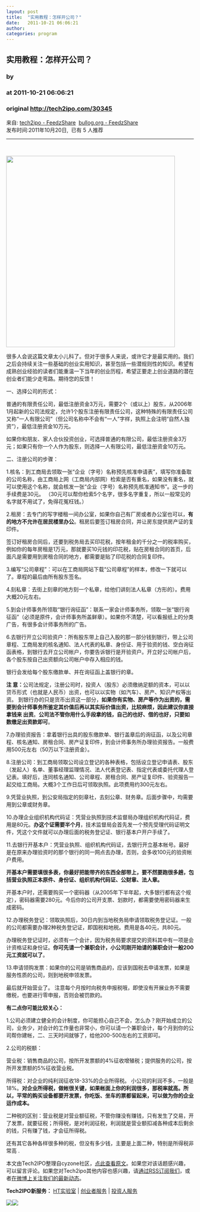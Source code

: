 ```yaml
---
layout: post
title:  "实用教程：怎样开公司？"
date:   2011-10-21 06:06:21
author: 
categories: program
---
```


## 实用教程：怎样开公司？
### by 
### at 2011-10-21 06:06:21
### original <http://tech2ipo.com/30345>

<p>来自: <a href="http://www.feedzshare.com/b/4202284/2">tech2ipo - FeedzShare</a>  <a href="http://www.feedzshare.com/b/114794/2">bullog.org - FeedzShare</a>  
<br>发布时间:2011年10月20日,  已有 5 人推荐 </p>
<hr><div><p> </p>
<p><a href="http://tech2ipo.com/wp-content/uploads/2011/10/qqqq.gif"><img title="qqqq" src="http://tech2ipo.com/wp-content/uploads/2011/10/qqqq.gif" alt="" width="453" height="514"></a></p>
<p>很多人会说这篇文章太小儿科了。但对于很多人来说，或许它才是最实用的。我们之后会持续关注一些基础的创业实用知识，甚至包括一些潜规则性的知识。希望有成熟创业经验的读者们能重温一下当年的创业历程，希望正要走上创业道路的潜在创业者们能少走弯路。期待您的反馈！</p>
<p>一、选择公司的形式：</p>
<p>普通的有限责任公司，最低注册资金3万元，需要2个（或以上）股东，从2006年1月起新的公司法规定，允许1个股东注册有限责任公司，这种特殊的有限责任公司又称“一人有限公司”（但公司名称中不会有“一人”字样，执照上会注明“自然人独资”），最低注册资金10万元。</p>
<p>如果你和朋友、家人合伙投资创业，可选择普通的有限公司，最低注册资金3万元；如果只有你一个人作为股东，则选择一人有限公司，最低注册资金10万元。</p>
<p>二、注册公司的步骤：</p>
<p>1.核名：到工商局去领取一张“企业（字号）名称预先核准申请表”，填写你准备取的公司名称，由工商局上网（工商局内部网）检索是否有重名，如果没有重名，就可以使用这个名称，就会核发一张“企业（字号）名称预先核准通知书”。这一步的手续费是30元。 （30元可以帮你检索5个名字，很多名字重复，所以一般常见的名字就不用试了，免得花冤枉钱。）</p>
<p>2.租房：去专门的写字楼租一间办公室，如果你自己有厂房或者办公室也可以，<strong>有的地方不允许在居民楼里办公</strong>。租房后要签订租房合同，并让房东提供房产证的复印件。</p>
<p>签订好租房合同后，还要到税务局去买印花税，按年租金的千分之一的税率购买，例如你的每年房租是1万元，那就要买10元钱的印花税，贴在房租合同的首页，后面凡是需要用到房租合同的地方，都需要是贴了印花税的合同复印件。</p>
<p>3.编写“公司章程”：可以在工商局网站下载“公司章程”的样本，修改一下就可以了。章程的最后由所有股东签名。</p>
<p>4.刻私章：去街上刻章的地方刻一个私章，给他们讲刻法人私章（方形的）。费用大概20元左右。</p>
<p>5.到会计师事务所领取“银行询征函”：联系一家会计师事务所，领取一张“银行询征函”（必须是原件，会计师事务所盖鲜章）。如果你不清楚，可以看报纸上的分类广告，有很多会计师事务所的广告。</p>
<p>6.去银行开立公司验资户：所有股东带上自己入股的那一部分钱到银行，带上公司章程、工商局发的核名通知、法人代表的私章、身份证、用于验资的钱、空白询征函表格，到银行去开立公司帐户，你要告诉银行是开验资户。开立好公司帐户后，各个股东按自己出资额向公司帐户中存入相应的钱。</p>
<p>银行会发给每个股东缴款单、并在询征函上盖银行的章。</p>
<p><strong>注 意：</strong>公司法规定，注册公司时，投资人（股东）必须缴纳足额的资本，可以以贷币形式（也就是人民币）出资，也可以以实物（如汽车）、房产、知识产权等出资。 到银行办的只是货币出资这一部分，<strong>如果你有实物、房产等作为出资的，需要到会计师事务所鉴定其价值后再以其实际价值出资，比较麻烦，因此建议你直接拿钱来 出资</strong>。<strong>公司法不管你用什么手段拿的钱，自己的也好、借的也好，只要如数缴足出资款即可</strong>。</p>
<p>7.办理验资报告：拿着银行出具的股东缴款单、银行盖章后的询征函，以及公司章程、核名通知、房租合同、房产证复印件，到会计师事务所办理验资报告。一般费用500元左右（50万以下注册资金）。</p>
<p>8.注册公司：到工商局领取公司设立登记的各种表格，包括设立登记申请表、股东（发起人）名单、董事经理监理情况、法人代表登记表、指定代表或委托代理人登记表。填好后，连同核名通知、公司章程、房租合同、房产证复印件、验资报告一起交给工商局。大概3个工作日后可领取执照。此项费用约300元左右。</p>
<p>9.凭营业执照，到公安局指定的刻章社，去刻公章、财务章。后面步骤中，均需要用到公章或财务章。</p>
<p>10.办理企业组织机构代码证：凭营业执照到技术监督局办理组织机构代码证，费用是80元。<strong>办这个证需要半个月</strong>，技术监督局会首先发一个预先受理代码证明文件，凭这个文件就可以办理后面的税务登记证、银行基本户开户手续了。</p>
<p>11.去银行开基本户：凭营业执照、组织机构代码证，去银行开立基本帐号。最好是在原来办理验资时的那个银行的同一网点去办理，否则，会多收100元的验资帐户费用。</p>
<p><strong>开基本户需要填很多表，你最好把能带齐的东西全部带上，要不然要跑很多趟，包括营业执照正本原件、身份证、组织机构代码证、公财章、法人章。</strong></p>
<p>开基本户时，还需要购买一个密码器（从2005年下半年起，大多银行都有这个规定），密码器需要280元。今后你的公司开支票、划款时，都需要使用密码器来生成密码。</p>
<p>12.办理税务登记：领取执照后，30日内到当地税务局申请领取税务登记证。一般的公司都需要办理2种税务登记证，即国税和地税。费用是各40元，共80元。</p>
<p>办理税务登记证时，必须有一个会计，因为税务局要求提交的资料其中有一项是会计资格证和身份证。<strong>你可先请一个兼职会计，小公司刚开始请的兼职会计一般200元工资就可以了</strong>。</p>
<p>13.申请领购发票：如果你的公司是销售商品的，应该到国税去申请发票，如果是服务性质的公司，则到地税申领发票。</p>
<p>最后就开始营业了。 注意每个月按时向税务申报税哦，即使没有开展业务不需要缴税，也要进行零申报，否则会被罚款的。</p>
<p><strong>有二点你可能比较关心：</strong></p>
<p>1.公司必须建立健全的会计制度，你可能担心自己不会，怎么办？刚开始成立的公司，业务少，对会计的工作量也非常小，你可以请一个兼职会计，每个月到你的公司帮你建帐，二、三天时间就够了，给他200-500左右的工资即可。</p>
<p>2.公司的税额：</p>
<p>营业税：销售商品的公司，按所开发票额的4%征收增殖税；提供服务的公司，按所开发票额的5%征收营业税。</p>
<p>所得税：对企业的纯利润征收18-33%的企业所得税。 小公司的利润不多，一般是18%。<strong>对企业所得税，做帐很关键，如果帐面上你的利润很多，那税率就高。所以，平常的购买设备都要开发票，你吃饭、坐车的票都留起来，可以做为你的企业运作成本。</strong></p>
<p>二种税的区别：营业税是对营业额征税，不管你赚没有赚钱，只有发生了交易，开了发票，就要征税；所得税，是对利润征税，利润就是营业额扣减各种成本后剩余的钱，只有赚了钱，才会征所得税。</p>
<p>还有其它各种各样很多种的税，但没有多少钱，主要是上面二种，特别是所得税非常高 .</p>
<p>本文由Tech2IPO整理自cyzone社区，<a href="http://u.cyzone.cn/blog/235147">点此查看原文</a>。如果您对该话题感兴趣，可以留言评论。如果您对Tech2ipo其他内容也感兴趣，请<a href="http://tech2ipo.com/feed">通过RSS订阅我们</a>，或者<a href="http://weibo.com/tech2ipo">在微博上关注我们的最新动态</a>。</p>

<b>Tech2IPO新服务：</b>
<a href="http://www.tech2ipo.com/category/report/ht_lab/">HT实验室</a> | <a href="http://www.tech2ipo.com/founder/">创业者服务</a> | <a href="http://www.tech2ipo.com/investor-service/">投资人服务</a></div><img src="http://img.tongji.linezing.com/1017243/tongji.gif"><img src="http://img.tongji.linezing.com/855372/tongji.gif">